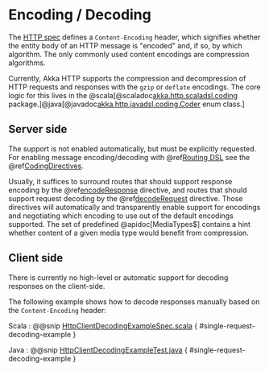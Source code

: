 # Encoding / Decoding

The [HTTP spec](https://tools.ietf.org/html/rfc7231#section-3.1.2.1) defines a `Content-Encoding` header, which signifies whether the entity body of an HTTP message is
"encoded" and, if so, by which algorithm. The only commonly used content encodings are compression algorithms.

Currently, Akka HTTP supports the compression and decompression of HTTP requests and responses with the `gzip` or
`deflate` encodings.
The core logic for this lives in the @scala[@scaladoc[akka.http.scaladsl.coding](akka.http.scaladsl.coding.index) package.]@java[@javadoc[akka.http.javadsl.coding.Coder](akka.http.javadsl.coding.Coder) enum class.]

## Server side

The support is not enabled automatically, but must be explicitly requested.
For enabling message encoding/decoding with @ref[Routing DSL](../routing-dsl/index.md) see the @ref[CodingDirectives](../routing-dsl/directives/coding-directives/index.md).

Usually, it suffices to surround routes that should support response encoding by the @ref[encodeResponse](../routing-dsl/directives/coding-directives/encodeResponse.md) directive,
and routes that should support request decoding by the @ref[decodeRequest](../routing-dsl/directives/coding-directives/decodeRequest.md) directive. Those directives will automatically
and transparently enable support for encodings and negotiating which encoding to use out of the default encodings supported. The set of predefined @apidoc[MediaTypes$] contains
a hint whether content of a given media type would benefit from compression.

## Client side

There is currently no high-level or automatic support for decoding responses on the client-side.

The following example shows how to decode responses manually based on the `Content-Encoding` header:

Scala
:   @@snip [HttpClientDecodingExampleSpec.scala]($test$/scala/docs/http/scaladsl/HttpClientDecodingExampleSpec.scala) { #single-request-decoding-example }

Java
:   @@snip [HttpClientDecodingExampleTest.java]($test$/java/docs/http/javadsl/HttpClientDecodingExampleTest.java) { #single-request-decoding-example }
